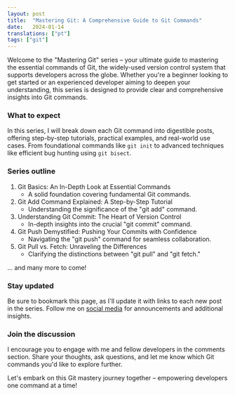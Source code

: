 ```yaml
---
layout: post
title:  "Mastering Git: A Comprehensive Guide to Git Commands"
date:   2024-01-14
translations: ["pt"]
tags: ["git"]
---
```


<p class="intro"><span class="dropcap">W</span>elcome to the "Mastering Git" series – your ultimate guide to mastering the essential commands of Git, the widely-used version control system that supports developers across the globe. Whether you're a beginner looking to get started or an experienced developer aiming to deepen your understanding, this series is designed to provide clear and comprehensive insights into Git commands.</p>

### What to expect

In this series, I will break down each Git command into digestible posts, offering step-by-step tutorials, practical examples, and real-world use cases. From foundational commands like `git init` to advanced techniques like efficient bug hunting using `git bisect`.

### Series outline
1. Git Basics: An In-Depth Look at Essential Commands
    * A solid foundation covering fundamental Git commands.
2. Git Add Command Explained: A Step-by-Step Tutorial
    * Understanding the significance of the "git add" command.
3. Understanding Git Commit: The Heart of Version Control
    * In-depth insights into the crucial "git commit" command.
4. Git Push Demystified: Pushing Your Commits with Confidence
    * Navigating the "git push" command for seamless collaboration.
5. Git Pull vs. Fetch: Unraveling the Differences
    * Clarifying the distinctions between "git pull" and "git fetch."

... and many more to come!

### Stay updated

Be sure to bookmark this page, as I'll update it with links to each new post in the series. Follow me on [social media][twitter] for announcements and additional insights.

### Join the discussion

I encourage you to engage with me and fellow developers in the comments section. Share your thoughts, ask questions, and let me know which Git commands you'd like to explore further.

Let's embark on this Git mastery journey together – empowering developers one command at a time!

[twitter]: https://twitter.com/ionixjunior